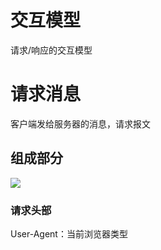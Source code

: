 # 交互模型
请求/响应的交互模型
# 请求消息
客户端发给服务器的消息，请求报文
## 组成部分
![](https://raw.githubusercontent.com/chenruida/image/master/20220827205517.png)

### 请求头部
User-Agent：当前浏览器类型
